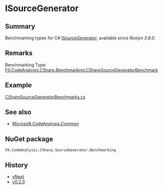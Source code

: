 # ISourceGenerator

## Summary
Benchmarking types for C# [ISourceGenerator](https://docs.microsoft.com/dotnet/api/microsoft.codeanalysis.isourcegenerator), available since _Roslyn 3.8.0_.

## Remarks
Benchmarking Type: [F0.CodeAnalysis.CSharp.Benchmarking.CSharpSourceGeneratorBenchmark<TSourceGenerator>](../code/src/F0.CodeAnalysis.CSharp.SourceGenerator.Benchmarking/Benchmarking/CSharpSourceGeneratorBenchmark.cs)

## Example
[CSharpSourceGeneratorBenchmarks.cs](../code/samples/F0.CodeAnalysis.CSharp.Benchmarking.Examples/Benchmarking/CSharpSourceGeneratorBenchmarks.cs)

## See also
- [Microsoft.CodeAnalysis.Common](https://www.nuget.org/packages/Microsoft.CodeAnalysis.Common)

## NuGet package
`F0.CodeAnalysis.CSharp.SourceGenerator.Benchmarking`

## History
- [vNext](../CHANGELOG.md#vnext)
- [v0.2.0](../CHANGELOG.md#v020-2022-07-31)
